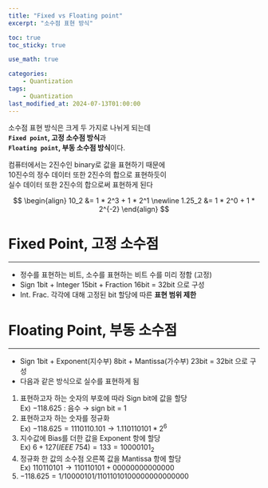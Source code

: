 ```yaml
---
title: "Fixed vs Floating point"
excerpt: "소수점 표현 방식"

toc: true
toc_sticky: true

use_math: true

categories:
    - Quantization
tags:
    - Quantization
last_modified_at: 2024-07-13T01:00:00
---
```


<!--bundle exec jekyll serve : 임시 확인-->

소수점 표현 방식은 크게 두 가지로 나뉘게 되는데<br>
**`Fixed point`, 고정 소수점 방식**과<br>
**`Floating point`, 부동 소수점 방식**이다.<br>

컴퓨터에서는 2진수인 binary로 값을 표현하기 때문에<br>
10진수의 정수 데이터 또한 2진수의 합으로 표현하듯이<br>
실수 데이터 또한 2진수의 합으로써 표현하게 된다<br>

$$
\begin{align}
10_2 &= 1 * 2^3 + 1 * 2^1 \newline
1.25_2 &= 1 * 2^0 + 1 * 2^{-2}
\end{align}
$$

# Fixed Point, 고정 소수점
---
+ 정수를 표현하는 비트, 소수를 표현하는 비트 수를 미리 정함 (고정)
+ Sign 1bit + Integer 15bit + Fraction 16bit = 32bit 으로 구성
+ Int. Frac. 각각에 대해 고정된 bit 할당에 따른 **표현 범위 제한**

# Floating Point, 부동 소수점
---
+ Sign 1bit + Exponent(지수부) 8bit + Mantissa(가수부) 23bit = 32bit 으로 구성
+ 다음과 같은 방식으로 실수를 표현하게 됨
1. 표현하고자 하는 숫자의 부호에 따라 Sign bit에 값을 할당<br>
    Ex) $-118.625$ : 음수 $\rightarrow$ sign bit = 1
2. 표현하고자 하는 숫자를 정규화<br>
    Ex) $-118.625 = 1110110.101 \rightarrow 1.110110101 * 2^6$
3. 지수값에 Bias를 더한 값을 Exponent 항에 할당<br>
    Ex) $6+127(IEEE\ 754) = 133 = 10000101_2$
4. 정규화 한 값의 소수점 오른쪽 값을 Mantissa 항에 할당<br>
    Ex) $110110101 \rightarrow 110110101 + 00000000000000$
5. $-118.625 = 1 / 10000101 / 11011010100000000000000$